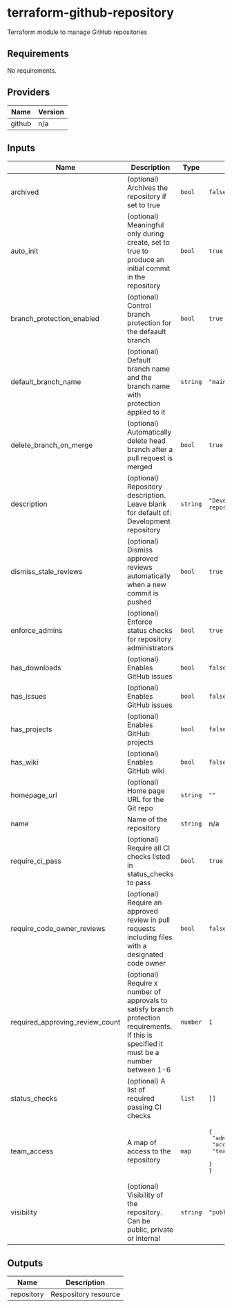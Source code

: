 # terraform-github-repository

Terraform module to manage GitHub repositories

## Requirements

No requirements.

## Providers

| Name | Version |
|------|---------|
| github | n/a |

## Inputs

| Name | Description | Type | Default | Required |
|------|-------------|------|---------|:--------:|
| archived | (optional) Archives the repository if set to true | `bool` | `false` | no |
| auto\_init | (optional) Meaningful only during create, set to true to produce an initial commit in the repository | `bool` | `true` | no |
| branch\_protection\_enabled | (optional) Control branch protection for the defaault branch | `bool` | `true` | no |
| default\_branch\_name | (optional) Default branch name and the branch name with protection applied to it | `string` | `"main"` | no |
| delete\_branch\_on\_merge | (optional) Automatically delete head branch after a pull request is merged | `bool` | `true` | no |
| description | (optional) Repository description. Leave blank for default of: Development repository | `string` | `"Development repository"` | no |
| dismiss\_stale\_reviews | (optional) Dismiss approved reviews automatically when a new commit is pushed | `bool` | `true` | no |
| enforce\_admins | (optional) Enforce status checks for repository administrators | `bool` | `true` | no |
| has\_downloads | (optional) Enables GitHub issues | `bool` | `false` | no |
| has\_issues | (optional) Enables GitHub issues | `bool` | `false` | no |
| has\_projects | (optional) Enables GitHub projects | `bool` | `false` | no |
| has\_wiki | (optional) Enables GitHub wiki | `bool` | `false` | no |
| homepage\_url | (optional) Home page URL for the Git repo | `string` | `""` | no |
| name | Name of the repository | `string` | n/a | yes |
| require\_ci\_pass | (optional) Require all CI checks listed in status\_checks to pass | `bool` | `true` | no |
| require\_code\_owner\_reviews | (optional) Require an approved review in pull requests including files with a designated code owner | `bool` | `false` | no |
| required\_approving\_review\_count | (optional) Require x number of approvals to satisfy branch protection requirements. If this is specified it must be a number between 1-6 | `number` | `1` | no |
| status\_checks | (optional) A list of required passing CI checks | `list` | `[]` | no |
| team\_access | A map of access to the repository | `map` | <pre>{<br>  "admin": {<br>    "access": "admin",<br>    "team_id": ""<br>  }<br>}</pre> | no |
| visibility | (optional) Visibility of the repository. Can be public, private or internal | `string` | `"public"` | no |

## Outputs

| Name | Description |
|------|-------------|
| repository | Respository resource |
